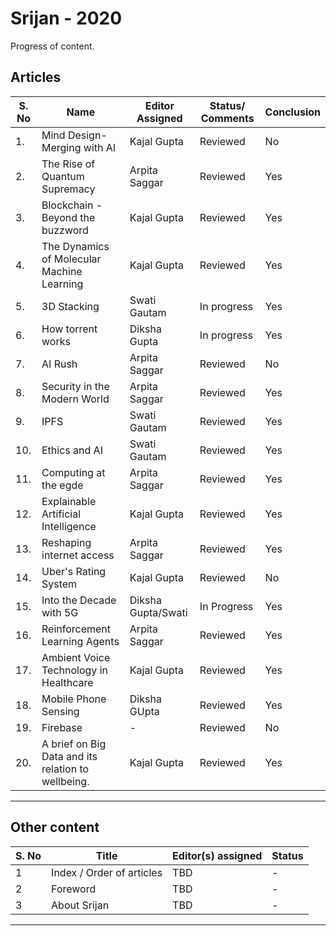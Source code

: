 # Srijan - 2020

Progress of content.

## Articles


| S. No | Name                                      | Editor Assigned |  Status/ Comments | Conclusion|
|------ |-------------------------------------------|---------------- |---------|-----------|
|1.     |Mind Design-Merging with AI                | Kajal Gupta     | Reviewed |  No |
|2.     |The Rise of Quantum Supremacy              | Arpita Saggar   |Reviewed | Yes |
|3.     |Blockchain - Beyond the buzzword           | Kajal Gupta     |Reviewed| Yes|
|4.     |The Dynamics of Molecular Machine Learning | Kajal Gupta     |Reviewed |  Yes|
|5.     |3D Stacking                                | Swati Gautam    | In progress | Yes ||
|6.     |How torrent works                          | Diksha Gupta    | In progress | Yes     ||
|7.     |AI Rush                                    | Arpita Saggar   | Reviewed | No|
|8.     |Security in the Modern World               | Arpita Saggar   | Reviewed | Yes|
|9.     | IPFS                                      | Swati Gautam    | Reviewed |Yes|
|10.    |Ethics and AI                              | Swati Gautam    |  Reviewed    |Yes|
|11.    |Computing at the egde                      | Arpita Saggar   | Reviewed| Yes|
|12.    |Explainable Artificial Intelligence        | Kajal Gupta     |Reviewed| Yes| 
|13.    |Reshaping internet access                  | Arpita Saggar   | Reviewed | Yes |
|14.    |Uber's Rating System                       | Kajal Gupta     | Reviewed|No|
|15.    |Into the Decade with 5G                    | Diksha Gupta/Swati| In Progress| Yes|     ||
|16.    |Reinforcement Learning Agents              | Arpita Saggar   | Reviewed | Yes|
|17.    |Ambient Voice Technology in Healthcare     | Kajal Gupta     | Reviewed| Yes|
|18.    |Mobile Phone Sensing                       | Diksha GUpta    | Reviewed     | Yes |
|19.    |Firebase                                   |    -            |  Reviewed   |No|
|20.    |A brief on Big Data and its relation to wellbeing.| Kajal Gupta| Reviewed | Yes |
---

## Other content

| S. No | Title                     | Editor(s) assigned | Status |
| ----  | ------------------------- | ------------------ | ------ |
| 1     | Index / Order of articles | TBD                | -      |
| 2     | Foreword                  | TBD                | -      |
| 3     | About Srijan              | TBD                | -      |

---



